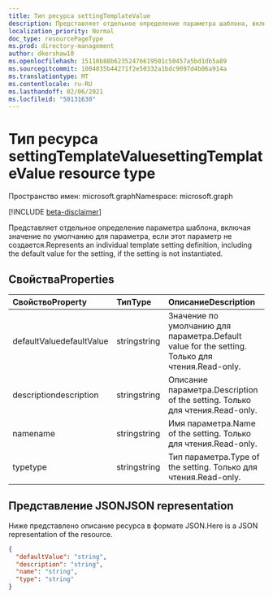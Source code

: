 ```yaml
---
title: Тип ресурса settingTemplateValue
description: Представляет отдельное определение параметра шаблона, включая значение по умолчанию для параметра, если этот параметр не создается.
localization_priority: Normal
doc_type: resourcePageType
ms.prod: directory-management
author: dkershaw10
ms.openlocfilehash: 15110b88b62352476619501c50457a5bd1db5a89
ms.sourcegitcommit: 1004835b44271f2e50332a1bdc9097d4b06a914a
ms.translationtype: MT
ms.contentlocale: ru-RU
ms.lasthandoff: 02/06/2021
ms.locfileid: "50131630"
---
```

# <a name="settingtemplatevalue-resource-type"></a><span data-ttu-id="25365-103">Тип ресурса settingTemplateValue</span><span class="sxs-lookup"><span data-stu-id="25365-103">settingTemplateValue resource type</span></span>

<span data-ttu-id="25365-104">Пространство имен: microsoft.graph</span><span class="sxs-lookup"><span data-stu-id="25365-104">Namespace: microsoft.graph</span></span>

[!INCLUDE [beta-disclaimer](../../includes/beta-disclaimer.md)]

<span data-ttu-id="25365-105">Представляет отдельное определение параметра шаблона, включая значение по умолчанию для параметра, если этот параметр не создается.</span><span class="sxs-lookup"><span data-stu-id="25365-105">Represents an individual template setting definition, including the default value for the setting, if the setting is not instantiated.</span></span>


## <a name="properties"></a><span data-ttu-id="25365-106">Свойства</span><span class="sxs-lookup"><span data-stu-id="25365-106">Properties</span></span>
| <span data-ttu-id="25365-107">Свойство</span><span class="sxs-lookup"><span data-stu-id="25365-107">Property</span></span>     | <span data-ttu-id="25365-108">Тип</span><span class="sxs-lookup"><span data-stu-id="25365-108">Type</span></span>   |<span data-ttu-id="25365-109">Описание</span><span class="sxs-lookup"><span data-stu-id="25365-109">Description</span></span>|
|:---------------|:--------|:----------|
|<span data-ttu-id="25365-110">defaultValue</span><span class="sxs-lookup"><span data-stu-id="25365-110">defaultValue</span></span>|<span data-ttu-id="25365-111">string</span><span class="sxs-lookup"><span data-stu-id="25365-111">string</span></span>|<span data-ttu-id="25365-112">Значение по умолчанию для параметра.</span><span class="sxs-lookup"><span data-stu-id="25365-112">Default value for the setting.</span></span> <span data-ttu-id="25365-113">Только для чтения.</span><span class="sxs-lookup"><span data-stu-id="25365-113">Read-only.</span></span>|
|<span data-ttu-id="25365-114">description</span><span class="sxs-lookup"><span data-stu-id="25365-114">description</span></span>|<span data-ttu-id="25365-115">string</span><span class="sxs-lookup"><span data-stu-id="25365-115">string</span></span>|<span data-ttu-id="25365-116">Описание параметра.</span><span class="sxs-lookup"><span data-stu-id="25365-116">Description of the setting.</span></span> <span data-ttu-id="25365-117">Только для чтения.</span><span class="sxs-lookup"><span data-stu-id="25365-117">Read-only.</span></span>|
|<span data-ttu-id="25365-118">name</span><span class="sxs-lookup"><span data-stu-id="25365-118">name</span></span>|<span data-ttu-id="25365-119">string</span><span class="sxs-lookup"><span data-stu-id="25365-119">string</span></span>|<span data-ttu-id="25365-120">Имя параметра.</span><span class="sxs-lookup"><span data-stu-id="25365-120">Name of the setting.</span></span> <span data-ttu-id="25365-121">Только для чтения.</span><span class="sxs-lookup"><span data-stu-id="25365-121">Read-only.</span></span>|
|<span data-ttu-id="25365-122">type</span><span class="sxs-lookup"><span data-stu-id="25365-122">type</span></span>|<span data-ttu-id="25365-123">string</span><span class="sxs-lookup"><span data-stu-id="25365-123">string</span></span>|<span data-ttu-id="25365-124">Тип параметра.</span><span class="sxs-lookup"><span data-stu-id="25365-124">Type of the setting.</span></span> <span data-ttu-id="25365-125">Только для чтения.</span><span class="sxs-lookup"><span data-stu-id="25365-125">Read-only.</span></span>|

## <a name="json-representation"></a><span data-ttu-id="25365-126">Представление JSON</span><span class="sxs-lookup"><span data-stu-id="25365-126">JSON representation</span></span>

<span data-ttu-id="25365-127">Ниже представлено описание ресурса в формате JSON.</span><span class="sxs-lookup"><span data-stu-id="25365-127">Here is a JSON representation of the resource.</span></span>

<!-- {
  "blockType": "resource",
  "optionalProperties": [

  ],
  "@odata.type": "microsoft.graph.settingTemplateValue"
}-->

```json
{
  "defaultValue": "string",
  "description": "string",
  "name": "string",
  "type": "string"
}

```

<!-- uuid: 8fcb5dbc-d5aa-4681-8e31-b001d5168d79
2015-10-25 14:57:30 UTC -->
<!--
{
  "type": "#page.annotation",
  "description": "settingTemplateValue resource",
  "keywords": "",
  "section": "documentation",
  "tocPath": "",
  "suppressions": []
}
-->


